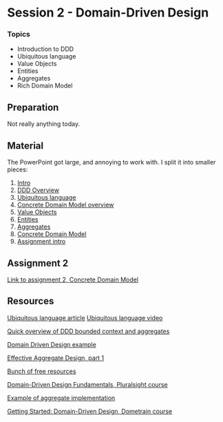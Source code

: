 # Session 2 - Domain-Driven Design

### Topics
* Introduction to DDD
* Ubiquitous language
* Value Objects
* Entities
* Aggregates
* Rich Domain Model

## Preparation
Not really anything today.

## Material
The PowerPoint got large, and annoying to work with. I split it into smaller pieces:

1) [Intro](https://viaucdk-my.sharepoint.com/:p:/g/personal/trmo_viauc_dk/EVvcb1HiSDRMqaBDiaP3mbYBWdVp3j-cdu5bWb0KH3rzeg?e=9EtnUM)
2) [DDD Overview](https://viaucdk-my.sharepoint.com/:p:/g/personal/trmo_viauc_dk/EVvcb1HiSDRMqaBDiaP3mbYBWdVp3j-cdu5bWb0KH3rzeg?e=9EtnUM)
3) [Ubiquitous language](https://viaucdk-my.sharepoint.com/:p:/g/personal/trmo_viauc_dk/EZsG0n6N_VpGskRZiHQaGB8BBrochBCYnxxjBXBZFASVTg?e=XUsaOn)
4) [Concrete Domain Model overview](https://viaucdk-my.sharepoint.com/:p:/g/personal/trmo_viauc_dk/EZqDw1ve8JtAm1gGQo_DSEABNlPZSSwB3tEQ_LnBQftrPw?e=2k68Lr)
5) [Value Objects](https://viaucdk-my.sharepoint.com/:p:/g/personal/trmo_viauc_dk/EZqDw1ve8JtAm1gGQo_DSEABNlPZSSwB3tEQ_LnBQftrPw?e=2k68Lr)
6) [Entities](https://viaucdk-my.sharepoint.com/:p:/g/personal/trmo_viauc_dk/EdWvqK_wvWNHpf0tf5pkWA8BOF6lfsSjeFkXFsEruP-M7Q?e=KBmqbz)
7) [Aggregates](https://viaucdk-my.sharepoint.com/:p:/g/personal/trmo_viauc_dk/EdWvqK_wvWNHpf0tf5pkWA8BOF6lfsSjeFkXFsEruP-M7Q?e=KBmqbz)
8) [Concrete Domain Model](https://viaucdk-my.sharepoint.com/:p:/g/personal/trmo_viauc_dk/ERPKKBDUDp9DunsCNnvMcGkBIzEPyhZVd_fdq6sYam2EDA?e=PnTtri)
9) [Assignment intro](https://viaucdk-my.sharepoint.com/:p:/g/personal/trmo_viauc_dk/EQlfVHEMH7VDqpsssqjrVZIBKwErQMxtYqn1rZH7U76HYw?e=MlQSpU)

## Assignment 2
[Link to assignment 2, Concrete Domain Model](https://viaucdk-my.sharepoint.com/:w:/g/personal/trmo_viauc_dk/Ed3mVu9vXNdDi5FSc5OWNKgBeI0HTDS6F8Ch3_UhOkAAqw?e=U4h6P3)

## Resources

[Ubiquitous language article](https://www.lullabot.com/articles/naming-content-types-using-ubiquitous-language)
[Ubiquitous language video](https://youtu.be/_zWMjMUHinc?si=MXmy1VnDivOGWoQO)

[Quick overview of DDD bounded context and aggregates](https://www.youtube.com/watch?v=vRVHdCbrHGA)

[Domain Driven Design example](https://www.youtube.com/watch?v=fO2T5tRu3DE)

[Effective Aggregate Design, part 1](https://www.dddcommunity.org/wp-content/uploads/files/pdf_articles/Vernon_2011_1.pdf)

[Bunch of free resources](https://github.com/ddd-crew)

[Domain-Driven Design Fundamentals, Pluralsight course](https://app.pluralsight.com/library/courses/fundamentals-domain-driven-design/table-of-contents)

[Example of aggregate implementation](https://www.youtube.com/watch?v=weGLBPky43U)

[Getting Started: Domain-Driven Design, Dometrain course](https://app.dometrain.com/courses/enrolled/2167078)